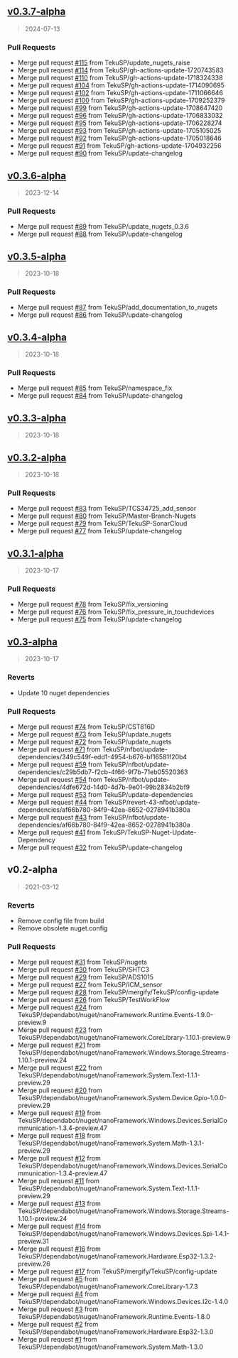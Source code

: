 
<a name="v0.3.7-alpha"></a>
## [v0.3.7-alpha](https://github.com/TekuSP/Meteostanice-CSharp/compare/v0.3.6-alpha...v0.3.7-alpha)

> 2024-07-13

### Pull Requests

* Merge pull request [#115](https://github.com/TekuSP/Meteostanice-CSharp/issues/115) from TekuSP/update_nugets_raise
* Merge pull request [#114](https://github.com/TekuSP/Meteostanice-CSharp/issues/114) from TekuSP/gh-actions-update-1720743583
* Merge pull request [#110](https://github.com/TekuSP/Meteostanice-CSharp/issues/110) from TekuSP/gh-actions-update-1718324338
* Merge pull request [#104](https://github.com/TekuSP/Meteostanice-CSharp/issues/104) from TekuSP/gh-actions-update-1714090695
* Merge pull request [#102](https://github.com/TekuSP/Meteostanice-CSharp/issues/102) from TekuSP/gh-actions-update-1711066646
* Merge pull request [#100](https://github.com/TekuSP/Meteostanice-CSharp/issues/100) from TekuSP/gh-actions-update-1709252379
* Merge pull request [#99](https://github.com/TekuSP/Meteostanice-CSharp/issues/99) from TekuSP/gh-actions-update-1708647420
* Merge pull request [#96](https://github.com/TekuSP/Meteostanice-CSharp/issues/96) from TekuSP/gh-actions-update-1706833032
* Merge pull request [#95](https://github.com/TekuSP/Meteostanice-CSharp/issues/95) from TekuSP/gh-actions-update-1706228274
* Merge pull request [#93](https://github.com/TekuSP/Meteostanice-CSharp/issues/93) from TekuSP/gh-actions-update-1705105025
* Merge pull request [#92](https://github.com/TekuSP/Meteostanice-CSharp/issues/92) from TekuSP/gh-actions-update-1705018646
* Merge pull request [#91](https://github.com/TekuSP/Meteostanice-CSharp/issues/91) from TekuSP/gh-actions-update-1704932256
* Merge pull request [#90](https://github.com/TekuSP/Meteostanice-CSharp/issues/90) from TekuSP/update-changelog


<a name="v0.3.6-alpha"></a>
## [v0.3.6-alpha](https://github.com/TekuSP/Meteostanice-CSharp/compare/v0.3.5-alpha...v0.3.6-alpha)

> 2023-12-14

### Pull Requests

* Merge pull request [#89](https://github.com/TekuSP/Meteostanice-CSharp/issues/89) from TekuSP/update_nugets_0.3.6
* Merge pull request [#88](https://github.com/TekuSP/Meteostanice-CSharp/issues/88) from TekuSP/update-changelog


<a name="v0.3.5-alpha"></a>
## [v0.3.5-alpha](https://github.com/TekuSP/Meteostanice-CSharp/compare/v0.3.4-alpha...v0.3.5-alpha)

> 2023-10-18

### Pull Requests

* Merge pull request [#87](https://github.com/TekuSP/Meteostanice-CSharp/issues/87) from TekuSP/add_documentation_to_nugets
* Merge pull request [#86](https://github.com/TekuSP/Meteostanice-CSharp/issues/86) from TekuSP/update-changelog


<a name="v0.3.4-alpha"></a>
## [v0.3.4-alpha](https://github.com/TekuSP/Meteostanice-CSharp/compare/v0.3.3-alpha...v0.3.4-alpha)

> 2023-10-18

### Pull Requests

* Merge pull request [#85](https://github.com/TekuSP/Meteostanice-CSharp/issues/85) from TekuSP/namespace_fix
* Merge pull request [#84](https://github.com/TekuSP/Meteostanice-CSharp/issues/84) from TekuSP/update-changelog


<a name="v0.3.3-alpha"></a>
## [v0.3.3-alpha](https://github.com/TekuSP/Meteostanice-CSharp/compare/v0.3.2-alpha...v0.3.3-alpha)

> 2023-10-18


<a name="v0.3.2-alpha"></a>
## [v0.3.2-alpha](https://github.com/TekuSP/Meteostanice-CSharp/compare/v0.3.1-alpha...v0.3.2-alpha)

> 2023-10-18

### Pull Requests

* Merge pull request [#83](https://github.com/TekuSP/Meteostanice-CSharp/issues/83) from TekuSP/TCS34725_add_sensor
* Merge pull request [#80](https://github.com/TekuSP/Meteostanice-CSharp/issues/80) from TekuSP/Master-Branch-Nugets
* Merge pull request [#79](https://github.com/TekuSP/Meteostanice-CSharp/issues/79) from TekuSP/TekuSP-SonarCloud
* Merge pull request [#77](https://github.com/TekuSP/Meteostanice-CSharp/issues/77) from TekuSP/update-changelog


<a name="v0.3.1-alpha"></a>
## [v0.3.1-alpha](https://github.com/TekuSP/Meteostanice-CSharp/compare/v0.3-alpha...v0.3.1-alpha)

> 2023-10-17

### Pull Requests

* Merge pull request [#78](https://github.com/TekuSP/Meteostanice-CSharp/issues/78) from TekuSP/fix_versioning
* Merge pull request [#76](https://github.com/TekuSP/Meteostanice-CSharp/issues/76) from TekuSP/fix_pressure_in_touchdevices
* Merge pull request [#75](https://github.com/TekuSP/Meteostanice-CSharp/issues/75) from TekuSP/update-changelog


<a name="v0.3-alpha"></a>
## [v0.3-alpha](https://github.com/TekuSP/Meteostanice-CSharp/compare/v0.2-alpha...v0.3-alpha)

> 2023-10-17

### Reverts

* Update 10 nuget dependencies

### Pull Requests

* Merge pull request [#74](https://github.com/TekuSP/Meteostanice-CSharp/issues/74) from TekuSP/CST816D
* Merge pull request [#73](https://github.com/TekuSP/Meteostanice-CSharp/issues/73) from TekuSP/update_nugets
* Merge pull request [#72](https://github.com/TekuSP/Meteostanice-CSharp/issues/72) from TekuSP/update_nugets
* Merge pull request [#71](https://github.com/TekuSP/Meteostanice-CSharp/issues/71) from TekuSP/nfbot/update-dependencies/349c549f-edd1-4954-b676-bf16581f20b4
* Merge pull request [#59](https://github.com/TekuSP/Meteostanice-CSharp/issues/59) from TekuSP/nfbot/update-dependencies/c29b5db7-f2cb-4f66-9f7b-71eb05520363
* Merge pull request [#54](https://github.com/TekuSP/Meteostanice-CSharp/issues/54) from TekuSP/nfbot/update-dependencies/4dfe672d-14d0-4d7b-9e01-99b2834b2bf9
* Merge pull request [#53](https://github.com/TekuSP/Meteostanice-CSharp/issues/53) from TekuSP/update-dependencies
* Merge pull request [#44](https://github.com/TekuSP/Meteostanice-CSharp/issues/44) from TekuSP/revert-43-nfbot/update-dependencies/af66b780-84f9-42ea-8652-0278941b380a
* Merge pull request [#43](https://github.com/TekuSP/Meteostanice-CSharp/issues/43) from TekuSP/nfbot/update-dependencies/af66b780-84f9-42ea-8652-0278941b380a
* Merge pull request [#41](https://github.com/TekuSP/Meteostanice-CSharp/issues/41) from TekuSP/TekuSP-Nuget-Update-Dependency
* Merge pull request [#32](https://github.com/TekuSP/Meteostanice-CSharp/issues/32) from TekuSP/update-changelog


<a name="v0.2-alpha"></a>
## v0.2-alpha

> 2021-03-12

### Reverts

* Remove config file from build
* Remove obsolete nuget.config

### Pull Requests

* Merge pull request [#31](https://github.com/TekuSP/Meteostanice-CSharp/issues/31) from TekuSP/nugets
* Merge pull request [#30](https://github.com/TekuSP/Meteostanice-CSharp/issues/30) from TekuSP/SHTC3
* Merge pull request [#29](https://github.com/TekuSP/Meteostanice-CSharp/issues/29) from TekuSP/ADS1015
* Merge pull request [#27](https://github.com/TekuSP/Meteostanice-CSharp/issues/27) from TekuSP/ICM_sensor
* Merge pull request [#28](https://github.com/TekuSP/Meteostanice-CSharp/issues/28) from TekuSP/mergify/TekuSP/config-update
* Merge pull request [#26](https://github.com/TekuSP/Meteostanice-CSharp/issues/26) from TekuSP/TestWorkFlow
* Merge pull request [#24](https://github.com/TekuSP/Meteostanice-CSharp/issues/24) from TekuSP/dependabot/nuget/nanoFramework.Runtime.Events-1.9.0-preview.9
* Merge pull request [#23](https://github.com/TekuSP/Meteostanice-CSharp/issues/23) from TekuSP/dependabot/nuget/nanoFramework.CoreLibrary-1.10.1-preview.9
* Merge pull request [#21](https://github.com/TekuSP/Meteostanice-CSharp/issues/21) from TekuSP/dependabot/nuget/nanoFramework.Windows.Storage.Streams-1.10.1-preview.24
* Merge pull request [#22](https://github.com/TekuSP/Meteostanice-CSharp/issues/22) from TekuSP/dependabot/nuget/nanoFramework.System.Text-1.1.1-preview.29
* Merge pull request [#20](https://github.com/TekuSP/Meteostanice-CSharp/issues/20) from TekuSP/dependabot/nuget/nanoFramework.System.Device.Gpio-1.0.0-preview.29
* Merge pull request [#19](https://github.com/TekuSP/Meteostanice-CSharp/issues/19) from TekuSP/dependabot/nuget/nanoFramework.Windows.Devices.SerialCommunication-1.3.4-preview.47
* Merge pull request [#18](https://github.com/TekuSP/Meteostanice-CSharp/issues/18) from TekuSP/dependabot/nuget/nanoFramework.System.Math-1.3.1-preview.29
* Merge pull request [#12](https://github.com/TekuSP/Meteostanice-CSharp/issues/12) from TekuSP/dependabot/nuget/nanoFramework.Windows.Devices.SerialCommunication-1.3.4-preview.47
* Merge pull request [#11](https://github.com/TekuSP/Meteostanice-CSharp/issues/11) from TekuSP/dependabot/nuget/nanoFramework.System.Text-1.1.1-preview.29
* Merge pull request [#13](https://github.com/TekuSP/Meteostanice-CSharp/issues/13) from TekuSP/dependabot/nuget/nanoFramework.Windows.Storage.Streams-1.10.1-preview.24
* Merge pull request [#14](https://github.com/TekuSP/Meteostanice-CSharp/issues/14) from TekuSP/dependabot/nuget/nanoFramework.Windows.Devices.Spi-1.4.1-preview.31
* Merge pull request [#16](https://github.com/TekuSP/Meteostanice-CSharp/issues/16) from TekuSP/dependabot/nuget/nanoFramework.Hardware.Esp32-1.3.2-preview.26
* Merge pull request [#17](https://github.com/TekuSP/Meteostanice-CSharp/issues/17) from TekuSP/mergify/TekuSP/config-update
* Merge pull request [#5](https://github.com/TekuSP/Meteostanice-CSharp/issues/5) from TekuSP/dependabot/nuget/nanoFramework.CoreLibrary-1.7.3
* Merge pull request [#4](https://github.com/TekuSP/Meteostanice-CSharp/issues/4) from TekuSP/dependabot/nuget/nanoFramework.Windows.Devices.I2c-1.4.0
* Merge pull request [#3](https://github.com/TekuSP/Meteostanice-CSharp/issues/3) from TekuSP/dependabot/nuget/nanoFramework.Runtime.Events-1.8.0
* Merge pull request [#2](https://github.com/TekuSP/Meteostanice-CSharp/issues/2) from TekuSP/dependabot/nuget/nanoFramework.Hardware.Esp32-1.3.0
* Merge pull request [#1](https://github.com/TekuSP/Meteostanice-CSharp/issues/1) from TekuSP/dependabot/nuget/nanoFramework.System.Math-1.3.0

